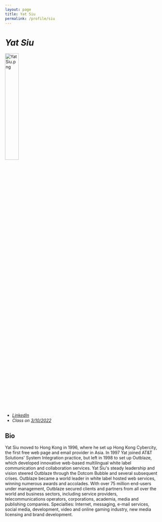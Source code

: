```yaml
---
layout: page
title: Yat Siu
permalink: /profile/siu	
---
```


# _Yat Siu_

<img src="{{ relBase }}../assets/images/profile-pics/Yat Siu.png" alt="Yat Siu.png" width="30%" />

- _[LinkedIn](<https://www.linkedin.com/in/yatsiu/>)_
- _Class on [3/10/2022](../schedule)_ 

## Bio

Yat Siu moved to Hong Kong in 1996, where he set up Hong Kong Cybercity, the first free web page and email provider in Asia. In 1997 Yat joined AT&amp;T Solutions' System Integration practice, but left in 1998 to set up Outblaze, which developed innovative web-based multilingual white label communication and collaboration services.  Yat Siu's steady leadership and vision steered Outblaze through the Dotcom Bubble and several subsequent crises. Outblaze became a world leader in white label hosted web services, winning numerous awards and accolades. With over 75 million end-users under management, Outblaze secured clients and partners from all over the world and business sectors, including service providers, telecommunications operators, corporations, academia, media and publishing companies.  Specialties: Internet, messaging, e-mail services, social media, development, video and online gaming industry, new media licensing and brand development.